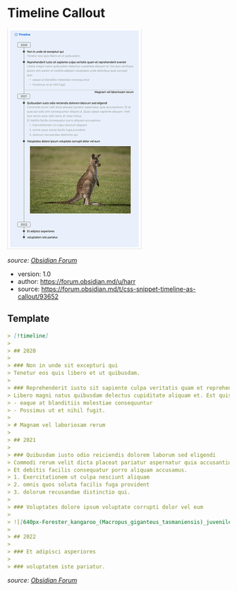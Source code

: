 # Timeline Callout

![](./demo.png)

*source: [Obsidian Forum](https://forum.obsidian.md/t/css-snippet-timeline-as-callout/93652?u=xavwe)*

- version: 1.0
- author: https://forum.obsidian.md/u/harr
- source: https://forum.obsidian.md/t/css-snippet-timeline-as-callout/93652

## Template
```md
> [!timeline]
>
> ## 2020
>
> ### Non in unde sit excepturi qui
> Tenetur eos quis libero et ut quibusdam.
>
> ### Reprehenderit iusto sit sapiente culpa veritatis quam et reprehenderit eveniet
> Libero magni natus quibusdam delectus cupiditate aliquam et. Est quis similique ipsum sint autem et mollitia adipisci voluptates unde doloribus quia corrupti quo.
> - eaque at blanditiis molestiae consequuntur
> - Possimus ut et nihil fugit.
>
> # Magnam vel laboriosam rerum
>
> ## 2021
>
> ### Quibusdam iusto odio reiciendis dolorem laborum sed eligendi
> Commodi rerum velit dicta placeat pariatur aspernatur quia accusantium. Et et quia aut odio sint consequuntur aliquid ut. Quas saepe sapiente aliquam. Velit iure rerum esse velit nemo et vitae minus.
> Et debitis facilis consequatur porro aliquam accusamus.
> 1. Exercitationem ut culpa nesciunt aliquam
> 2. omnis quos soluta facilis fuga provident
> 3. dolorum recusandae distinctio qui.
>
> ### Voluptates dolore ipsum voluptate corrupti dolor vel eum
>
> ![[640px-Forester_kangaroo_(Macropus_giganteus_tasmaniensis)_juvenile_Esk_Valley 1.jpg]]
>
> ## 2022
>
> ### Et adipisci asperiores
>
> ### voluptatem iste pariatur.
```
*source: [Obsidian Forum](https://forum.obsidian.md/t/css-snippet-timeline-as-callout/93652/6?u=xavwe)*
